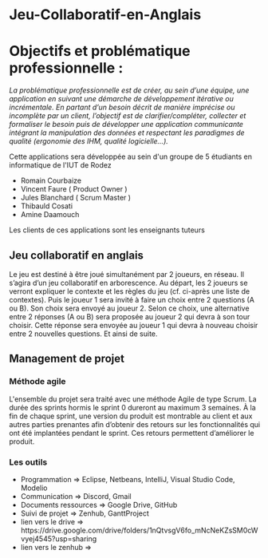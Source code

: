 # Jeu-Collaboratif-en-Anglais

<h1>Objectifs et problématique professionnelle :</h1>

<p><i>La problématique professionnelle est de créer, au sein d’une équipe, une application en suivant
une démarche de développement itérative ou incrémentale. En partant d’un besoin décrit de
manière imprécise ou incomplète par un client, l’objectif est de clarifier/compléter, collecter et
formaliser le besoin puis de développer une application communicante intégrant la manipulation
des données et respectant les paradigmes de qualité (ergonomie des IHM, qualité logicielle…).</i></p>

<p>Cette applications sera développée au sein d'un groupe de 5 étudiants en informatique de l'IUT de Rodez </p>
   <ul><li>Romain Courbaize</li>
   <li>Vincent Faure ( Product Owner )</li>
   <li>Jules Blanchard ( Scrum Master )</li>
   <li>Thibauld Cosati</li>
   <li>Amine Daamouch</li></ul>
<p>Les clients de ces applications sont les enseignants tuteurs</p>
<h2>Jeu collaboratif en anglais</h2>
  <p>Le jeu est destiné à être joué simultanément par 2 joueurs, en réseau. Il s’agira d’un jeu collaboratif en
  arborescence. Au départ, les 2 joueurs se verront expliquer le contexte et les règles du jeu (cf. ci-après une liste de
  contextes). Puis le joueur 1 sera invité à faire un choix entre 2 questions (A ou B). Son choix sera envoyé au joueur 2.
  Selon ce choix, une alternative entre 2 réponses (A ou B) sera proposée au joueur 2 qui devra à son tour choisir.
  Cette réponse sera envoyée au joueur 1 qui devra à nouveau choisir entre 2 nouvelles questions. Et ainsi de suite.</p>

<h2>Management de projet</h2>
  <h3>Méthode agile</h3>
  <p>L'ensemble du  projet sera traité avec une méthode Agile de type Scrum.
   La durée des sprints hormis le sprint 0 dureront au maximum 3 semaines. À la fin de chaque sprint, une version du produit est montrable au client et aux autres parties
prenantes afin d’obtenir des retours sur les fonctionnalités qui ont été implantées pendant le
sprint. Ces retours permettent d’améliorer le produit.</br></p>
  <h3>Les outils</h3>
  <ul><li>Programmation => Eclipse, Netbeans, IntelliJ, Visual Studio Code, Modelio</li>
  <li>Communication => Discord, Gmail</li>
  <li>Documents ressources => Google Drive, GitHub</li>
  <li>Suivi de projet => Zenhub, GanttProject</li>
  <li>lien vers le drive => https://drive.google.com/drive/folders/1nQtvsgV6fo_mNcNeKZsSM0cWvyej4545?usp=sharing</li>
  <li>lien vers le zenhub =></li>
  </ul>
